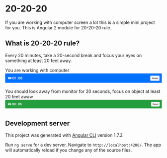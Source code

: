 # 20-20-20

If you are working with computer screen a lot this is a simple mini project for you. 
This is Angular 2 module for 20-20-20 rule. 

## What is 20-20-20 rule?
Every 20 minutes, take a 20-second break and focus your eyes on something at least 20 feet away.

You are working with computer 
![alt text](https://raw.githubusercontent.com/codekopf/20-20-20/master/lookAtComputer.png)

You should look away from monitor for 20 seconds, focus on object at least 20 feet awaw  
![alt text](https://raw.githubusercontent.com/codekopf/20-20-20/1d69025e3b0af57b98df855ea605ac5202dc299b/lookAway.png)

## Development server

This project was generated with [Angular CLI](https://github.com/angular/angular-cli) version 1.7.3.

Run `ng serve` for a dev server. Navigate to `http://localhost:4200/`. The app will automatically reload if you change any of the source files.
